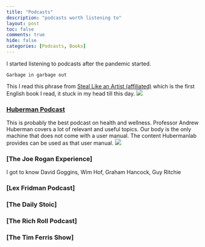 ```yaml
---
title: "Podcasts"
description: "podcasts worth listening to"
layout: post
toc: false
comments: true
hide: false
categories: [Podcasts, Books]
---
```


I started listening to podcasts after the pandemic started. 

```
Garbage in garbage out
```
This I read this phrase from [Steal Like an Artist (affiliated)](https://amzn.to/3cyoLlW) which is the first English book I read, it stuck in my head till this day.
<a href="https://www.amazon.com/Steal-Like-Artist-Things-Creative-ebook/dp/B0074QGGK6?_encoding=UTF8&qid=1658446462&sr=8-1&linkCode=li3&tag=lsgrep09-20&linkId=22063f56b55ee072d0b4c08271bc1a2e&language=en_US&ref_=as_li_ss_il" target="_blank"><img border="0" src="//ws-na.amazon-adsystem.com/widgets/q?_encoding=UTF8&ASIN=B0074QGGK6&Format=_SL250_&ID=AsinImage&MarketPlace=US&ServiceVersion=20070822&WS=1&tag=lsgrep09-20&language=en_US" ></a><img src="https://ir-na.amazon-adsystem.com/e/ir?t=lsgrep09-20&language=en_US&l=li3&o=1&a=B0074QGGK6" width="1" height="1" border="0" alt="" style="border:none !important; margin:0px !important;" />

### [Huberman Podcast](https://hubermanlab.com/)
This is probably the best podcast on health and wellness.
Professor Andrew Huberman covers a lot of relevant and useful topics. Our body is the only machine that does not come with a user manual.
The content Hubermanlab provides can be used as that user manual. 
![](/images/hubermanlab.png)


### [The Joe Rogan Experience]
I got to know David Goggins, Wim Hof, Graham Hancock, Guy Ritchie


### [Lex Fridman Podcast]
### [The Daily Stoic]
### [The Rich Roll Podcast]
### [The Tim Ferris Show]

